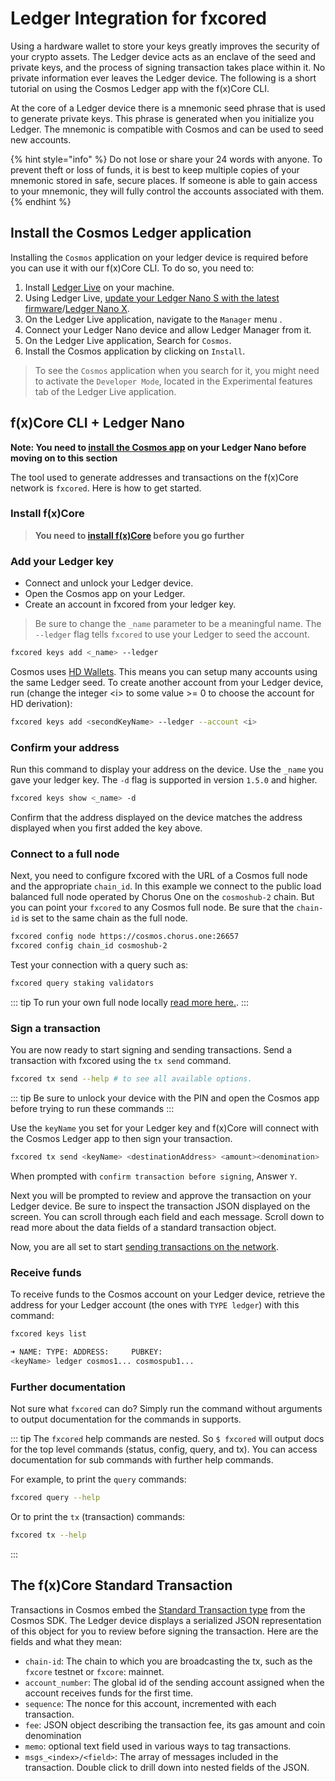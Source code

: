 # Ledger Integration for fxcored

Using a hardware wallet to store your keys greatly improves the security of your crypto assets. The Ledger device acts as an enclave of the seed and private keys, and the process of signing transaction takes place within it. No private information ever leaves the Ledger device. The following is a short tutorial on using the Cosmos Ledger app with the f(x)Core CLI.

At the core of a Ledger device there is a mnemonic seed phrase that is used to generate private keys. This phrase is generated when you initialize you Ledger. The mnemonic is compatible with Cosmos and can be used to seed new accounts.

{% hint style="info" %}
Do not lose or share your 24 words with anyone. To prevent theft or loss of funds, it is best to keep multiple copies of your mnemonic stored in safe, secure places. If someone is able to gain access to your mnemonic, they will fully control the accounts associated with them.
{% endhint %}

## Install the Cosmos Ledger application

Installing the `Cosmos` application on your ledger device is required before you can use it with our f(x)Core CLI. To do so, you need to:

1. Install [Ledger Live](https://shop.ledger.com/pages/ledger-live) on your machine.
2. Using Ledger Live, [update your Ledger Nano S with the latest firmware](https://support.ledger.com/hc/en-us/articles/360002731113-Update-device-firmware)/[Ledger Nano X](https://support.ledger.com/hc/en-us/articles/360018784134-Set-up-your-Ledger-Nano-X?docs=true).
3. On the Ledger Live application, navigate to the `Manager` menu .
4. Connect your Ledger Nano device and allow Ledger Manager from it.
5. On the Ledger Live application, Search for `Cosmos`.
6. Install the Cosmos application by clicking on `Install`.

> To see the `Cosmos` application when you search for it, you might need to activate the `Developer Mode`, located in the Experimental features tab of the Ledger Live application.

## f(x)Core CLI + Ledger Nano

**Note: You need to **[**install the Cosmos app**](ledger-integration-for-fxcored.md#install-the-cosmos-ledger-application)** on your Ledger Nano before moving on to this section**

The tool used to generate addresses and transactions on the f(x)Core network is `fxcored`. Here is how to get started.

### Install f(x)Core

> **You need to **[**install f(x)Core**](ledger-integration-for-fxcored.md#install-f-x-core)** before you go further**

### Add your Ledger key

* Connect and unlock your Ledger device.
* Open the Cosmos app on your Ledger.
* Create an account in fxcored from your ledger key.

> Be sure to change the `_name` parameter to be a meaningful name. The `--ledger` flag tells `fxcored` to use your Ledger to seed the account.

```bash
fxcored keys add <_name> --ledger
```

Cosmos uses [HD Wallets](broken-reference). This means you can setup many accounts using the same Ledger seed. To create another account from your Ledger device, run (change the integer \<i> to some value >= 0 to choose the account for HD derivation):

```bash
fxcored keys add <secondKeyName> --ledger --account <i>
```

### Confirm your address

Run this command to display your address on the device. Use the `_name` you gave your ledger key. The `-d` flag is supported in version `1.5.0` and higher.

```bash
fxcored keys show <_name> -d
```

Confirm that the address displayed on the device matches the address displayed when you first added the key above.

### Connect to a full node

Next, you need to configure fxcored with the URL of a Cosmos full node and the appropriate `chain_id`. In this example we connect to the public load balanced full node operated by Chorus One on the `cosmoshub-2` chain. But you can point your `fxcored` to any Cosmos full node. Be sure that the `chain-id` is set to the same chain as the full node.

```bash
fxcored config node https://cosmos.chorus.one:26657
fxcored config chain_id cosmoshub-2
```

Test your connection with a query such as:

```bash
fxcored query staking validators
```

::: tip To run your own full node locally [read more here.](https://cosmos.network/docs/cosmos-hub/join-mainnet.html#setting-up-a-new-node). :::

### Sign a transaction

You are now ready to start signing and sending transactions. Send a transaction with fxcored using the `tx send` command.

```bash
fxcored tx send --help # to see all available options.
```

::: tip Be sure to unlock your device with the PIN and open the Cosmos app before trying to run these commands :::

Use the `keyName` you set for your Ledger key and f(x)Core will connect with the Cosmos Ledger app to then sign your transaction.

```bash
fxcored tx send <keyName> <destinationAddress> <amount><denomination>
```

When prompted with `confirm transaction before signing`, Answer `Y`.

Next you will be prompted to review and approve the transaction on your Ledger device. Be sure to inspect the transaction JSON displayed on the screen. You can scroll through each field and each message. Scroll down to read more about the data fields of a standard transaction object.

Now, you are all set to start [sending transactions on the network](broken-reference).

### Receive funds

To receive funds to the Cosmos account on your Ledger device, retrieve the address for your Ledger account (the ones with `TYPE ledger`) with this command:

```bash
fxcored keys list

➜ NAME: TYPE: ADDRESS:     PUBKEY:
<keyName> ledger cosmos1... cosmospub1...
```

### Further documentation

Not sure what `fxcored` can do? Simply run the command without arguments to output documentation for the commands in supports.

::: tip The `fxcored` help commands are nested. So `$ fxcored` will output docs for the top level commands (status, config, query, and tx). You can access documentation for sub commands with further help commands.

For example, to print the `query` commands:

```bash
fxcored query --help
```

Or to print the `tx` (transaction) commands:

```bash
fxcored tx --help
```

:::

## The f(x)Core Standard Transaction

Transactions in Cosmos embed the [Standard Transaction type](https://godoc.org/github.com/cosmos/cosmos-sdk/x/auth#StdTx) from the Cosmos SDK. The Ledger device displays a serialized JSON representation of this object for you to review before signing the transaction. Here are the fields and what they mean:

* `chain-id`: The chain to which you are broadcasting the tx, such as the `fxcore` testnet or `fxcore`: mainnet.
* `account_number`: The global id of the sending account assigned when the account receives funds for the first time.
* `sequence`: The nonce for this account, incremented with each transaction.
* `fee`: JSON object describing the transaction fee, its gas amount and coin denomination
* `memo`: optional text field used in various ways to tag transactions.
* `msgs_<index>/<field>`: The array of messages included in the transaction. Double click to drill down into nested fields of the JSON.
